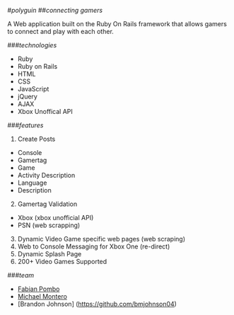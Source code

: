 #*polyguin*
##*connecting gamers*

A Web application built on the Ruby On Rails framework that allows gamers to connect and play with each other.

###*technologies*
* Ruby
* Ruby on Rails
* HTML
* CSS
* JavaScript
* jQuery
* AJAX
* Xbox Unoffical API

###*features*
1. Create Posts
 * Console
 * Gamertag
 * Game
 * Activity Description
 * Language
 * Description
2. Gamertag Validation
 * Xbox (xbox unofficial API)
 * PSN (web scrapping)
3. Dynamic Video Game specific web pages (web scraping)
4. Web to Console Messaging for Xbox One (re-direct)
5. Dynamic Splash Page
6. 200+ Video Games Supported

###*team*
* [Fabian Pombo](https://github.com/fabianp23)  
* [Michael Montero](https://github.com/webtech4u)  
* [Brandon Johnson] (https://github.com/bmjohnson04)  
